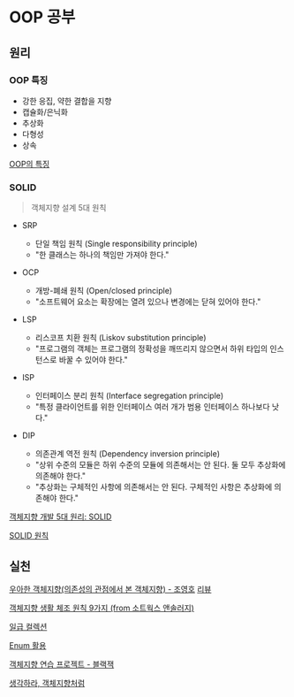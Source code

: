 # OOP 공부

## 원리

### OOP 특징

- 강한 응집, 약한 결합을 지향
- 캡슐화/은닉화
- 추상화
- 다형성
- 상속

[OOP의 특징](https://gmlwjd9405.github.io/2018/07/05/oop-features.html)

### SOLID

> 객체지향 설계 5대 원칙

- SRP
	- 단일 책임 원칙 (Single responsibility principle)
	- "한 클래스는 하나의 책임만 가져야 한다."

- OCP
	- 개방-폐쇄 원칙 (Open/closed principle)
	- "소프트웨어 요소는 확장에는 열려 있으나 변경에는 닫혀 있어야 한다."

- LSP
	- 리스코프 치환 원칙 (Liskov substitution principle)
	- "프로그램의 객체는 프로그램의 정확성을 깨뜨리지 않으면서 하위 타입의 인스턴스로 바꿀 수 있어야 한다."

- ISP
	- 인터페이스 분리 원칙 (Interface segregation principle)
	- "특정 클라이언트를 위한 인터페이스 여러 개가 범용 인터페이스 하나보다 낫다."

- DIP
	- 의존관계 역전 원칙 (Dependency inversion principle)
	- "상위 수준의 모듈은 하위 수준의 모듈에 의존해서는 안 된다. 둘 모두 추상화에 의존해야 한다."
	- "추상화는 구체적인 사항에 의존해서는 안 된다. 구체적인 사항은 추상화에 의존해야 한다."

[객체지향 개발 5대 원리: SOLID](http://www.nextree.co.kr/p6960/)

[SOLID 원칙](https://johngrib.github.io/wiki/SOLID/)

## 실천

[우아한 객체지향(의존성의 관점에서 본 객체지향) - 조영호](https://www.youtube.com/watch?v=dJ5C4qRqAgA&t=956s)
[리뷰](https://github.com/jojoldu/review/tree/master/%EC%9A%B0%EC%95%84%ED%95%9C_%ED%85%8C%ED%81%AC%ED%86%A1/2019_06_20)

[객체지향 생활 체조 원칙 9가지 (from 소트웍스 앤솔러지)](https://jamie95.tistory.com/entry/Java-%EA%B0%9D%EC%B2%B4%EC%A7%80%ED%96%A5-%EC%83%9D%ED%99%9C-%EC%B2%B4%EC%A1%B0-%EC%9B%90%EC%B9%99-9%EA%B0%80%EC%A7%80-from-%EC%86%8C%ED%8A%B8%EC%9B%8D%EC%8A%A4-%EC%95%A4%EC%86%94%EB%9F%AC%EC%A7%80)

[일급 컬렉션](https://jojoldu.tistory.com/412?category=635881)

[Enum 활용](https://woowabros.github.io/tools/2017/07/10/java-enum-uses.html)

[객체지향 연습 프로젝트 - 블랙잭](https://jojoldu.tistory.com/62?category=635881)

[생각하라, 객체지향처럼](https://woowabros.github.io/study/2016/07/07/think_object_oriented.html)